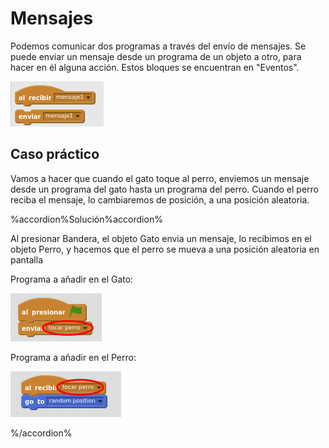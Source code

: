 
# Mensajes

Podemos comunicar dos programas a través del envío de mensajes. Se puede enviar un mensaje desde un programa de un objeto a otro, para hacer en él alguna acción. Estos bloques se encuentran en "Eventos".

![](img/Seleccion_054.1.png)
## Caso práctico

Vamos a hacer que cuando el gato toque al perro, enviemos un mensaje desde un programa del gato hasta un programa del perro. Cuando el perro reciba el mensaje, lo cambiaremos de posición, a una posición aleatoria.



%accordion%Solución%accordion%

Al presionar Bandera, el objeto Gato envia un mensaje, lo recibimos en el objeto Perro, y hacemos que el perro se mueva a una posición aleatoria en pantalla

Programa a añadir en el Gato:

![](img/Seleccion_023.1.png)

Programa a añadir en el Perro:

![](img/Seleccion_025.png)

%/accordion%